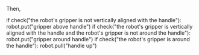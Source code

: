 

Then,

if check("the robot's gripper is not vertically aligned with the handle"):
    robot.put("gripper above handle")
if check("the robot's gripper is vertically aligned with the handle and the robot's gripper is not around the handle"):
    robot.put("gripper around handle")
if check("the robot's gripper is around the handle"):
    robot.pull("handle up")